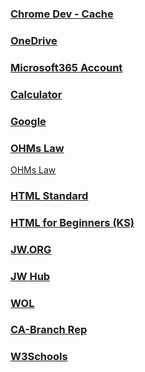 <!-- <base target="_blank"> -->
###  [Chrome Dev - Cache](https://developer.chrome.com/docs/devtools/storage/cache/?utm_source=devtools)
###  [OneDrive](https://onedrive.live.com)
###  [Microsoft365 Account](https://account.microsoft.com/)
###  [Calculator](calculator/index.html)
###  [Google](https://google.com)
###  [OHMs Law](https://ohmslaw.eu/)
<a href=https://ohmslaw.eu/ target="_blank" >OHMs Law</a>
###  [HTML Standard](https://html.spec.whatwg.org/multipage/)
###  [HTML for Beginners (KS)](https://www.youtube.com/watch?v=FQdaUv95mR8)
###  [JW.ORG](https://jw.org)
###  [JW Hub](https://hub.jw.org)
###  [WOL](https://wol.jw.org)
###  [CA-Branch Rep](https://stream.jw.org/ts/3MHAe9uxTm)
###  [W3Schools](https://w3schools.com)
